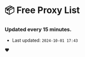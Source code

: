 # :package: Free Proxy List
### Updated every 15 minutes.

- Last updated: `2024-10-01 17:43`

:heart:

